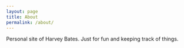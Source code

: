```yaml
---
layout: page
title: About
permalink: /about/
---
```


Personal site of Harvey Bates. Just for fun and keeping track of things.

